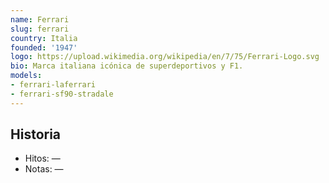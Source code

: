 ```yaml
---
name: Ferrari
slug: ferrari
country: Italia
founded: '1947'
logo: https://upload.wikimedia.org/wikipedia/en/7/75/Ferrari-Logo.svg
bio: Marca italiana icónica de superdeportivos y F1.
models:
- ferrari-laferrari
- ferrari-sf90-stradale
---
```


## Historia

- Hitos: —
- Notas: —

